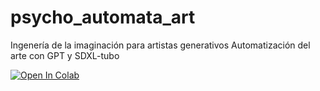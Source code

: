 # psycho_automata_art
Ingenería de la imaginación para artistas generativos
Automatización del arte con GPT y SDXL-tubo 


[![Open In Colab](https://colab.research.google.com/assets/colab-badge.svg)](https://colab.research.google.com/drive/1hjSZ2njOtWvDSUr2YtcxDfMAydEJkqtJ#scrollTo=F5EHwKfvyN5j)
